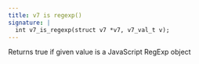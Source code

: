 ```yaml
---
title: v7 is regexp()
signature: |
  int v7_is_regexp(struct v7 *v7, v7_val_t v);
---
```


Returns true if given value is a JavaScript RegExp object 

